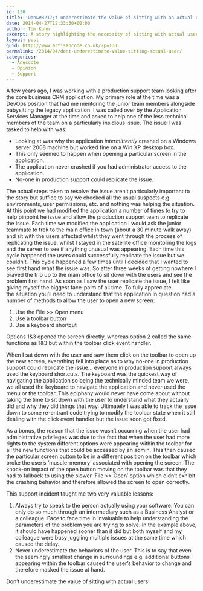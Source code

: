 ```yaml
---
id: 130
title: 'Don&#8217;t underestimate the value of sitting with an actual user.'
date: 2014-04-27T12:33:30+00:00
author: Tom Kuhn
excerpt: A story highlighting the necessity of sitting with actual users of the application to help determine and fix problems.
layout: post
guid: http://www.artisancode.co.uk/?p=130
permalink: /2014/04/dont-underestimate-value-sitting-actual-user/
categories:
  - Anecdote
  - Opinion
  - Support
---
```

A few years ago, I was working with a production support team looking after the core business CRM application. My primary role at the time was a DevOps position that had me mentoring the junior team members alongside babysitting the legacy application. I was called over by the Application Services Manager at the time and asked to help one of the less technical members of the team on a particularly insidious issue. The issue I was tasked to help with was:

  * Looking at was why the application _intermittently_ crashed on a Windows server 2008 machine but worked fine on a Win XP desktop box.
  * This only seemed to happen when opening a particular screen in the application.
  * The application never crashed if you had administrator access to the application.
  * No-one in production support could replicate the issue.

The actual steps taken to resolve the issue aren&#8217;t particularly important to the story but suffice to say we checked all the usual suspects e.g. environments, user permissions, etc. and nothing was helping the situation. At this point we had modified the application a number of times to try to help pinpoint he issue and allow the production support team to replicate the issue. Each time we modified the application I would ask the junior teammate to trek to the main office in town (about a 30 minute walk away) and sit with the users affected whilst they went through the process of replicating the issue, whilst I stayed in the satellite office monitoring the logs and the server to see if anything unusual was appearing. Each time this cycle happened the users could successfully replicate the issue but we couldn&#8217;t. This cycle happened a few times until I decided that I wanted to see first hand what the issue was. So after three weeks of getting nowhere I braved the trip up to the main office to sit down with the users and see the problem first hand. As soon as I saw the user replicate the issue, I felt like giving myself the biggest face-palm of all time. To fully appreciate the situation you&#8217;ll need to understand that the application in question had a number of methods to allow the user to open a new screen:

  1. Use the File >> Open menu
  2. Use a toolbar button
  3. Use a keyboard shortcut

Options 1&3 opened the screen directly, whereas option 2 called the same functions as 1&3 but within the toolbar click event handler.

When I sat down with the user and saw them click on the toolbar to open up the new screen, everything fell into place as to why no-one in production support could replicate the issue&#8230; everyone in production support always used the keyboard shortcuts. The keyboard was the quickest way of navigating the application so being the technically minded team we were, we all used the keyboard to navigate the application and never used the menu or the toolbar. This epiphany would never have come about without taking the time to sit down with the user to understand what they actually did and why they did things that way. Ultimately I was able to track the issue down to some re-entrant code trying to modify the toolbar state when it still dealing with the click event handler but the issue soon got fixed.

As a bonus, the reason that the issue wasn&#8217;t occurring when the user had administrative privileges was due to the fact that when the user had more rights to the system different options were appearing within the toolbar for all the new functions that could be accessed by an admin. This then caused the particular screen button to be in a different position on the toolbar which broke the user&#8217;s &#8216;muscle-memory&#8217; associated with opening the screen. The knock-on impact of the open button moving on the toolbar was that they had to fallback to using the slower &#8216;File >> Open&#8217; option which didn&#8217;t exhibit the crashing behavior and therefore allowed the screen to open correctly.

This support incident taught me two very valuable lessons:

  1. Always try to speak to the person actually using your software. You can only do so much through an intermediary such as a Business Analyst or a colleague. Face to face time in invaluable to help understanding the parameters of the problem you are trying to solve. In the example above, it should have happened sooner than it did but both myself and my colleague were busy juggling multiple issues at the same time which caused the delay.
  2. Never underestimate the behaviors of the user. This is to say that even the seemingly smallest change in surroundings e.g. additional buttons appearing within the toolbar caused the user&#8217;s behavior to change and therefore masked the issue at hand.

Don&#8217;t underestimate the value of sitting with actual users!